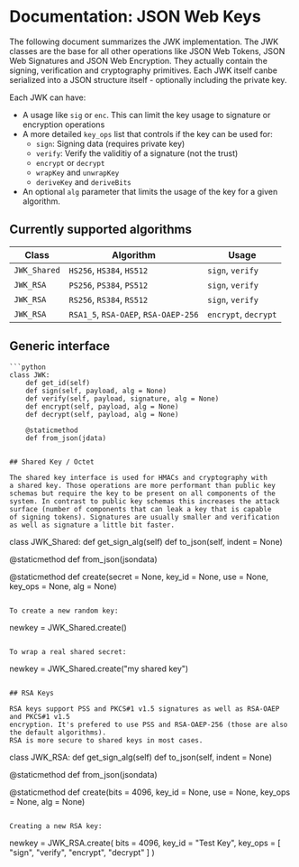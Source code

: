 # Documentation: JSON Web Keys

The following document summarizes the JWK implementation.
The JWK classes are the base for all other operations like
JSON Web Tokens, JSON Web Signatures and JSON Web Encryption.
They actually contain the signing, verification and cryptography
primitives. Each JWK itself canbe serialized into a JSON
structure itself - optionally including the private key.

Each JWK can have:

* A usage like ```sig``` or ```enc```. This can limit the key
  usage to signature or encryption operations
* A more detailed ```key_ops``` list that controls if the key
  can be used for:
   * ```sign```: Signing data (requires private key)
   * ```verify```: Verify the validitiy of a signature (not the trust)
   * ```encrypt``` or ```decrypt```
   * ```wrapKey``` and ```unwrapKey```
   * ```deriveKey``` and ```deriveBits```
* An optional ```alg``` parameter that limits the usage of the key
  for a given algorithm.

## Currently supported algorithms

| Class | Algorithm | Usage |
| --- | --- | --- |
| ```JWK_Shared``` | ```HS256```, ```HS384```, ```HS512``` | ```sign```, ```verify``` |
| ```JWK_RSA``` | ```PS256```, ```PS384```, ```PS512``` | ```sign```, ```verify``` |
| ```JWK_RSA``` | ```RS256```, ```RS384```, ```RS512``` | ```sign```, ```verify``` |
| ```JWK_RSA``` | ```RSA1_5```, ```RSA-OAEP```, ```RSA-OAEP-256``` | ```encrypt```, ```decrypt``` |

## Generic interface

```
```python
class JWK:
    def get_id(self)
    def sign(self, payload, alg = None)
    def verify(self, payload, signature, alg = None)
    def encrypt(self, payload, alg = None)
    def decrypt(self, payload, alg = None)

    @staticmethod
    def from_json(jdata)
```
```

## Shared Key / Octet

The shared key interface is used for HMACs and cryptography with
a shared key. Those operations are more performant than public key
schemas but require the key to be present on all components of the
system. In contrast to public key schemas this increases the attack
surface (number of components that can leak a key that is capable
of signing tokens). Signatures are usually smaller and verification
as well as signature a little bit faster.

```
class JWK_Shared:
   def get_sign_alg(self)
   def to_json(self, indent = None)

   @staticmethod
   def from_json(jsondata)

   @staticmethod
   def create(secret = None, key_id = None, use = None, key_ops = None, alg = None)
```

To create a new random key:

```
newkey = JWK_Shared.create()
```

To wrap a real shared secret:

```
newkey = JWK_Shared.create("my shared key")
```

## RSA Keys

RSA keys support PSS and PKCS#1 v1.5 signatures as well as RSA-OAEP and PKCS#1 v1.5
encryption. It's prefered to use PSS and RSA-OAEP-256 (those are also the default algorithms).
RSA is more secure to shared keys in most cases.

```
class JWK_RSA:
   def get_sign_alg(self)
   def to_json(self, indent = None)

   @staticmethod
   def from_json(jsondata)

   @staticmethod
   def create(bits = 4096, key_id = None, use = None, key_ops = None, alg = None)
```

Creating a new RSA key:

```
newkey = JWK_RSA.create(
    bits = 4096,
    key_id = "Test Key",
    key_ops = [ "sign", "verify", "encrypt", "decrypt" ]
)
```

